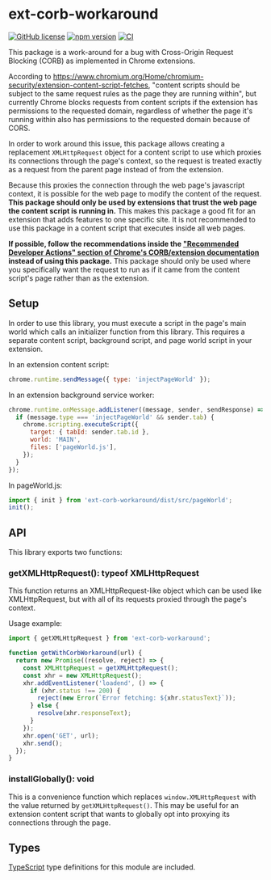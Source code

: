 # ext-corb-workaround

[![GitHub license](https://img.shields.io/badge/license-MIT-blue.svg)](https://github.com/Macil/ext-corb-workaround/blob/master/LICENSE.txt) [![npm version](https://badge.fury.io/js/ext-corb-workaround.svg)](https://badge.fury.io/js/ext-corb-workaround) [![CI](https://github.com/Macil/ext-corb-workaround/workflows/CI/badge.svg)](https://github.com/Macil/ext-corb-workaround/actions?query=workflow%3ACI+branch%3Amaster)

This package is a work-around for a bug with Cross-Origin Request Blocking (CORB) as implemented in Chrome extensions.

According to https://www.chromium.org/Home/chromium-security/extension-content-script-fetches, "content scripts should be subject to the same request rules as the page they are running within", but currently Chrome blocks requests from content scripts if the extension has permissions to the requested domain, regardless of whether the page it's running within also has permissions to the requested domain because of CORS.

In order to work around this issue, this package allows creating a replacement `XMLHttpRequest` object for a content script to use which proxies its connections through the page's context, so the request is treated exactly as a request from the parent page instead of from the extension.

Because this proxies the connection through the web page's javascript context, it is possible for the web page to modify the content of the request. **This package should only be used by extensions that trust the web page the content script is running in.** This makes this package a good fit for an extension that adds features to one specific site. It is not recommended to use this package in a content script that executes inside all web pages.

**If possible, follow the recommendations inside the ["Recommended Developer Actions" section of Chrome's CORB/extension documentation](https://www.chromium.org/Home/chromium-security/extension-content-script-fetches#TOC-Recommended-Developer-Actions) instead of using this package.** This package should only be used where you specifically want the request to run as if it came from the content script's page rather than as the extension.

## Setup

In order to use this library, you must execute a script in the page's main world which calls an initializer function from this library. This requires a separate content script, background script, and page world script in your extension.

In an extension content script:

```js
chrome.runtime.sendMessage({ type: 'injectPageWorld' });
```

In an extension background service worker:

```js
chrome.runtime.onMessage.addListener((message, sender, sendResponse) => {
  if (message.type === 'injectPageWorld' && sender.tab) {
    chrome.scripting.executeScript({
      target: { tabId: sender.tab.id },
      world: 'MAIN',
      files: ['pageWorld.js'],
    });
  }
});
```

In pageWorld.js:

```js
import { init } from 'ext-corb-workaround/dist/src/pageWorld';
init();
```

## API

This library exports two functions:

### getXMLHttpRequest(): typeof XMLHttpRequest

This function returns an XMLHttpRequest-like object which can be used like XMLHttpRequest, but with all of its requests proxied through the page's context.

Usage example:

```js
import { getXMLHttpRequest } from 'ext-corb-workaround';

function getWithCorbWorkaround(url) {
  return new Promise((resolve, reject) => {
    const XMLHttpRequest = getXMLHttpRequest();
    const xhr = new XMLHttpRequest();
    xhr.addEventListener('loadend', () => {
      if (xhr.status !== 200) {
        reject(new Error(`Error fetching: ${xhr.statusText}`));
      } else {
        resolve(xhr.responseText);
      }
    });
    xhr.open('GET', url);
    xhr.send();
  });
}
```

### installGlobally(): void

This is a convenience function which replaces `window.XMLHttpRequest` with the value returned by `getXMLHttpRequest()`. This may be useful for an extension content script that wants to globally opt into proxying its connections through the page.

## Types

[TypeScript](https://www.typescriptlang.org/) type definitions for this module are included.
